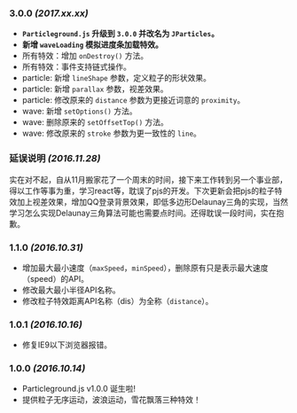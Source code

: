 ### 3.0.0 *(2017.xx.xx)*
 - **`Particleground.js` 升级到 `3.0.0` 并改名为 `JParticles`。**
 - **新增 `waveLoading` 模拟进度条加载特效。**
 - 所有特效：增加 `onDestroy()` 方法。
 - 所有特效：事件支持链式操作。
 - particle: 新增 `lineShape` 参数，定义粒子的形状效果。
 - particle: 新增 `parallax` 参数，视差效果。
 - particle: 修改原来的 `distance` 参数为更接近词意的 `proximity`。
 - wave: 新增 `setOptions()` 方法。
 - wave: 删除原来的 `setOffsetTop()` 方法。
 - wave: 修改原来的 `stroke` 参数为更一致性的 `line`。

### 延误说明 *(2016.11.28)*

实在对不起，自从11月搬家花了一个周末的时间，接下来工作转到另一个事业部，得以工作等事为重，学习react等，耽误了pjs的开发。下次更新会把pjs的粒子特效加上视差效果，增加QQ登录背景效果，即低多边形Delaunay三角的实现，当然学习怎么实现Delaunay三角算法可能也需要点时间。还得耽误一段时间，实在抱歉。

### 1.1.0 *(2016.10.31)*

- 增加最大最小速度（`maxSpeed`，`minSpeed`），删除原有只是表示最大速度（speed）的API。
- 修改最大最小半径API名称。
- 修改粒子特效距离API名称（dis）为全称（`distance`）。

### 1.0.1 *(2016.10.16)*

- 修复IE9以下浏览器报错。

### 1.0.0 *(2016.10.14)*

- Particleground.js v1.0.0 诞生啦!
- 提供粒子无序运动，波浪运动，雪花飘落三种特效！